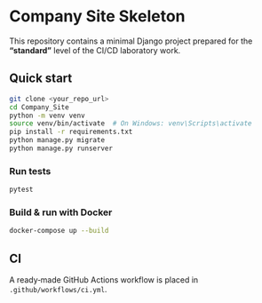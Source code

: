 # Company Site Skeleton

This repository contains a minimal Django project prepared for the **“standard”** level of the CI/CD laboratory work.

## Quick start

```bash
git clone <your_repo_url>
cd Company_Site
python -m venv venv
source venv/bin/activate  # On Windows: venv\Scripts\activate
pip install -r requirements.txt
python manage.py migrate
python manage.py runserver
```

### Run tests

```bash
pytest
```

### Build & run with Docker

```bash
docker-compose up --build
```

## CI

A ready‑made GitHub Actions workflow is placed in `.github/workflows/ci.yml`.
